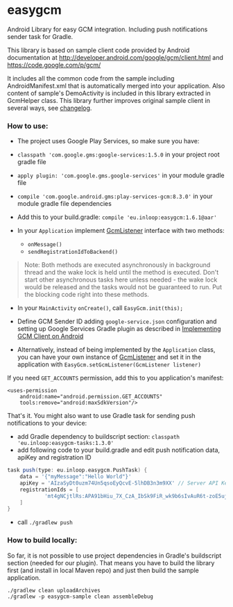 # easygcm

Android Library for easy GCM integration. Including push notifications sender task for Gradle.

This library is based on sample client code provided by Android documentation at http://developer.android.com/google/gcm/client.html and https://code.google.com/p/gcm/

It includes all the common code from the sample including AndroidManifest.xml that is automatically merged into your application. Also content of sample's DemoActivity is included in this library extracted in GcmHelper class. This library further improves original sample client in several ways, see [changelog](https://github.com/inloop/easygcm/blob/master/CHANGELOG.md).

### How to use:

* The project uses Google Play Services, so make sure you have:
 * `classpath 'com.google.gms:google-services:1.5.0` in your project root gradle file
 * `apply plugin: 'com.google.gms.google-services'` in your module gradle file
 * `compile 'com.google.android.gms:play-services-gcm:8.3.0'` in your module gradle file dependencies

* Add this to your build.gradle: `compile 'eu.inloop:easygcm:1.6.1@aar'`
* In your `Application` implement [GcmListener](https://github.com/inloop/easygcm/blob/master/easygcm-lib/src/main/java/eu/inloop/easygcm/GcmListener.java) interface with two methods:
  * `onMessage()`
  * `sendRegistrationIdToBackend()`

> Note: Both methods are executed asynchronously in background thread and the wake lock is held until the method is executed. Don't start other asynchronous tasks here unless needed - the wake lock would be released and the tasks would not be guaranteed to run. Put the blocking code right into these methods.

* In your `MainActivity` `onCreate()`, call `EasyGcm.init(this);`
* Define GCM Sender ID adding `google-service.json` configuration and setting up Google Services Gradle plugin as described in [Implementing GCM Client on Android ](https://developers.google.com/cloud-messaging/android/client)

* Alternatively, instead of being implemented by the `Application` class, you can have your own instance of [GcmListener](https://github.com/inloop/easygcm/blob/master/easygcm-lib/src/main/java/eu/inloop/easygcm/GcmListener.java) and set it in the application with `EasyGcm.setGcmListener(GcmListener listener)`

If you need ```GET_ACCOUNTS``` permission, add this to you application's manifest:

    <uses-permission
        android:name="android.permission.GET_ACCOUNTS"
        tools:remove="android:maxSdkVersion"/>

That's it. You might also want to use Gradle task for sending push notifications to your device:

* add Gradle dependency to buildscript section: `classpath 'eu.inloop:easygcm-tasks:1.3.0'`
* add following code to your build.gradle and edit push notification data, apiKey and registration ID
```groovy
task push(type: eu.inloop.easygcm.PushTask) {
    data = '{"myMessage":"Hello World"}'
    apiKey = 'AIzaSyDt0uzm74Un5qsoEyQcvE-5lhDB3n3m9XX' // Server API Key
    registrationIds = [
            'mt4gNCjtlRs:APA91bHiu_7X_CzA_IbSk9FiR_wk9b6sIvAuR6t-zoE5ujSx0D5Obql5dZiQ9DrEK8YsJm4lBr2nNLKWGRKSr2GZJSgdm_jxOWO4nBCE2QYNzJTS2bCTPRgrIH7cra0t1BEU7g2dwnYY'
    ]
}
```
* call `./gradlew push`

### How to build locally:

So far, it is not possible to use project dependencies in Gradle's buildscript section (needed for our plugin). That means you have to build the library first (and install in local Maven repo) and just then build the sample application.

    ./gradlew clean uploadArchives
    ./gradlew -p easygcm-sample clean assembleDebug

